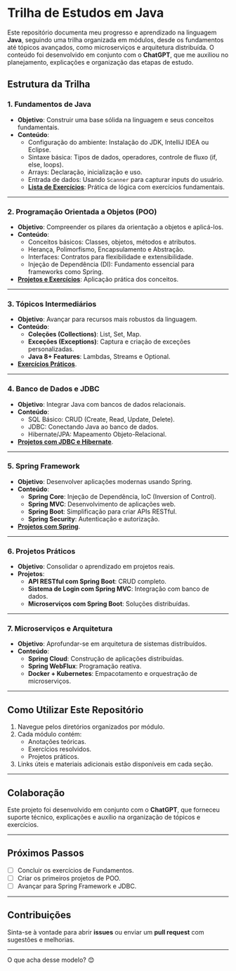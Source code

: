 # **Trilha de Estudos em Java**

Este repositório documenta meu progresso e aprendizado na linguagem **Java**, seguindo uma trilha organizada em módulos, desde os fundamentos até tópicos avançados, como microserviços e arquitetura distribuída. O conteúdo foi desenvolvido em conjunto com o **ChatGPT**, que me auxiliou no planejamento, explicações e organização das etapas de estudo.

## **Estrutura da Trilha**

### **1. Fundamentos de Java**
- **Objetivo**: Construir uma base sólida na linguagem e seus conceitos fundamentais.
- **Conteúdo**:
  - Configuração do ambiente: Instalação do JDK, IntelliJ IDEA ou Eclipse.
  - Sintaxe básica: Tipos de dados, operadores, controle de fluxo (if, else, loops).
  - Arrays: Declaração, inicialização e uso.
  - Entrada de dados: Usando `Scanner` para capturar inputs do usuário.
  - **[Lista de Exercícios](link-para-lista)**: Prática de lógica com exercícios fundamentais.
  
---

### **2. Programação Orientada a Objetos (POO)**
- **Objetivo**: Compreender os pilares da orientação a objetos e aplicá-los.
- **Conteúdo**:
  - Conceitos básicos: Classes, objetos, métodos e atributos.
  - Herança, Polimorfismo, Encapsulamento e Abstração.
  - Interfaces: Contratos para flexibilidade e extensibilidade.
  - Injeção de Dependência (DI): Fundamento essencial para frameworks como Spring.
- **[Projetos e Exercícios](link-para-projetos)**: Aplicação prática dos conceitos.

---

### **3. Tópicos Intermediários**
- **Objetivo**: Avançar para recursos mais robustos da linguagem.
- **Conteúdo**:
  - **Coleções (Collections)**: List, Set, Map.
  - **Exceções (Exceptions)**: Captura e criação de exceções personalizadas.
  - **Java 8+ Features**: Lambdas, Streams e Optional.
- **[Exercícios Práticos](link-para-exercicios)**.

---

### **4. Banco de Dados e JDBC**
- **Objetivo**: Integrar Java com bancos de dados relacionais.
- **Conteúdo**:
  - SQL Básico: CRUD (Create, Read, Update, Delete).
  - JDBC: Conectando Java ao banco de dados.
  - Hibernate/JPA: Mapeamento Objeto-Relacional.
- **[Projetos com JDBC e Hibernate](link-para-projetos)**.

---

### **5. Spring Framework**
- **Objetivo**: Desenvolver aplicações modernas usando Spring.
- **Conteúdo**:
  - **Spring Core**: Injeção de Dependência, IoC (Inversion of Control).
  - **Spring MVC**: Desenvolvimento de aplicações web.
  - **Spring Boot**: Simplificação para criar APIs RESTful.
  - **Spring Security**: Autenticação e autorização.
- **[Projetos com Spring](link-para-projetos-spring)**.

---

### **6. Projetos Práticos**
- **Objetivo**: Consolidar o aprendizado em projetos reais.
- **Projetos**:
  - **API RESTful com Spring Boot**: CRUD completo.
  - **Sistema de Login com Spring MVC**: Integração com banco de dados.
  - **Microserviços com Spring Boot**: Soluções distribuídas.

---

### **7. Microserviços e Arquitetura**
- **Objetivo**: Aprofundar-se em arquitetura de sistemas distribuídos.
- **Conteúdo**:
  - **Spring Cloud**: Construção de aplicações distribuídas.
  - **Spring WebFlux**: Programação reativa.
  - **Docker + Kubernetes**: Empacotamento e orquestração de microserviços.

---

## **Como Utilizar Este Repositório**
1. Navegue pelos diretórios organizados por módulo.
2. Cada módulo contém:
   - Anotações teóricas.
   - Exercícios resolvidos.
   - Projetos práticos.
3. Links úteis e materiais adicionais estão disponíveis em cada seção.

---

## **Colaboração**
Este projeto foi desenvolvido em conjunto com o **ChatGPT**, que forneceu suporte técnico, explicações e auxílio na organização de tópicos e exercícios.

---

## **Próximos Passos**
- [ ] Concluir os exercícios de Fundamentos.
- [ ] Criar os primeiros projetos de POO.
- [ ] Avançar para Spring Framework e JDBC.

---

## **Contribuições**
Sinta-se à vontade para abrir **issues** ou enviar um **pull request** com sugestões e melhorias.

---

O que acha desse modelo? 😊
